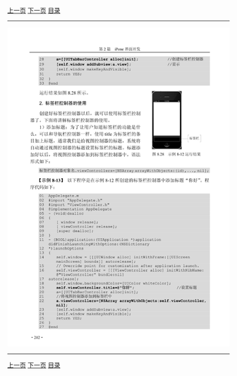 [上一页](213.md) [下一页](215.md) [目录](../README.md)

***

![214](../images/214.png)

***

[上一页](213.md) [下一页](215.md) [目录](../README.md)